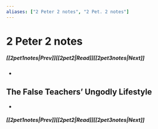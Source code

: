 ```yaml
---
aliases: ["2 Peter 2 notes", "2 Pet. 2 notes"]
---
```

# 2 Peter 2 notes
##### <span class=arrow-left></span>[[2pet1notes|Prev]]<span class=navigation-separator></span>[[2pet2|Read]]<span class=navigation-separator></span>[[2pet3notes|Next]]<span class=arrow-right></span>
- 
## The False Teachers’ Ungodly Lifestyle
- 
##### <span class=arrow-left></span>[[2pet1notes|Prev]]<span class=navigation-separator></span>[[2pet2|Read]]<span class=navigation-separator></span>[[2pet3notes|Next]]<span class=arrow-right></span>